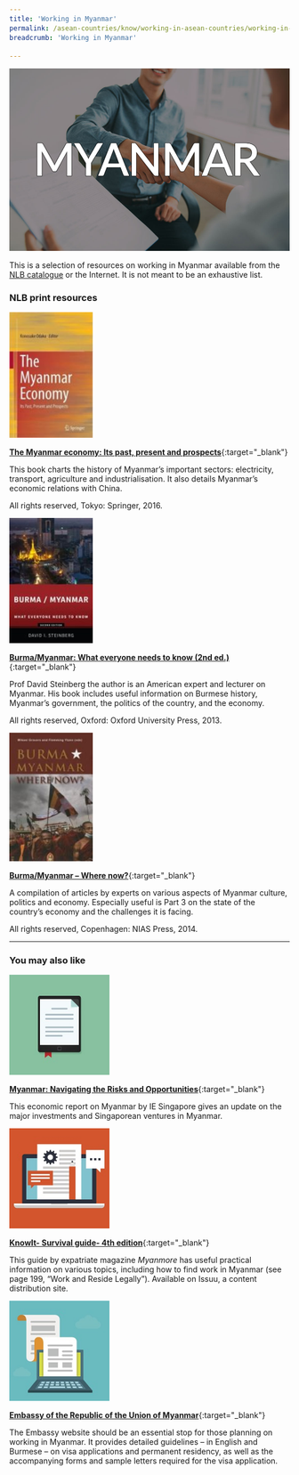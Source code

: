 ```yaml
---
title: 'Working in Myanmar'
permalink: /asean-countries/know/working-in-asean-countries/working-in-myanmar/
breadcrumb: 'Working in Myanmar'

---
```



<img src="\images\eoa\Asean Working\ASEAN-Myanmar-Working.jpg" alt="Working in Myanmar banner" style="width:800px;" />

This is a selection of resources on working in Myanmar available from the [NLB catalogue](http://catalogue.nlb.gov.sg/) or the Internet.  It is not meant to be an exhaustive list.

### **NLB print resources**

<img src="/images/book-covers/The-Myanmar-Economy-Its-Past-Present-and-Prospects.jpg" style="width:150px;" />

[**The Myanmar economy: Its past, present and prospects**](http://eservice.nlb.gov.sg/item_holding.aspx?bid=202395029){:target="_blank"}

This book charts the history of Myanmar’s important sectors: electricity, transport, agriculture and industrialisation. It also details Myanmar’s economic relations with China.

All rights reserved, Tokyo: Springer, 2016.

<img src="/images/book-covers/Burma-Myanmar-What-Everyone-Needs-to-Know.jpg" style="width:150px;" />

[**Burma/Myanmar: What everyone needs to know (2nd ed.)**](http://eservice.nlb.gov.sg/item_holding.aspx?bid=200132568){:target="_blank"}

Prof David Steinberg the author is an American expert and lecturer on Myanmar. His book includes useful information on Burmese history, Myanmar’s government, the politics of the country, and the economy.

All rights reserved, Oxford: Oxford University Press, 2013.

<img src="/images/book-covers/Burma-Myanmar-Where-Now.jpg" style="width:150px;" />

[**Burma/Myanmar – Where now?**](http://eservice.nlb.gov.sg/item_holding.aspx?bid=200912742){:target="_blank"}

A compilation of articles by experts on various aspects of Myanmar culture, politics and economy. Especially useful is Part 3 on the state of the country’s economy and the challenges it is facing.

All rights reserved, Copenhagen: NIAS Press, 2014.

---

### **You may also like**

<img src="/images/resources/Article 2.jpg" style="width:180px;" />

[**Myanmar: Navigating the Risks and Opportunities**](https://www.iesingapore.gov.sg/-/media/IE-Singapore/Files/Publications/IE-Insights/Vol-14-Myanmar-Navigating-the-Risks-and-Opportunities-Jan-2014-(2).ashx){:target="_blank"}

This economic report on Myanmar by IE Singapore gives an update on the major investments and Singaporean ventures in Myanmar.

<img src="/images/resources/Article 4.jpg" style="width:180px;" />

[**KnowIt- Survival guide- 4th edition**](https://issuu.com/myanmore/docs/know_it__4__jun-dec_2016__-_issuu__){:target="_blank"}

This guide by expatriate magazine *Myanmore* has useful practical information on various topics, including how to find work in Myanmar (see page 199, “Work and Reside Legally”). Available on Issuu, a content distribution site.

<img src="/images/resources/Article 1.jpg" style="width:180px;" />

[**Embassy of the Republic of the Union of Myanmar**](http://myanmarembassy.sg/visa/){:target="_blank"}

The Embassy website should be an essential stop for those planning on working in Myanmar. It provides detailed guidelines – in English and Burmese – on visa applications and permanent residency, as well as the accompanying forms and sample letters required for the visa application.